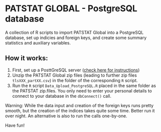 # PATSTAT GLOBAL - PostgreSQL database
A collection of R scripts to import PATSTAT Global into a PostgreSQL database, set up indicies and foreign keys, and create some summary statistics and auxiliary variables.

## How it works:
1. First, set up a PosttGreSQL server ([check here for instructions](https://www.postgresql.org/docs/10/runtime.html))
2. Unzip the PATSTAT Global zip files (leading to further zip files `tlsXXX_partXX.csv`) in the folder of the corresponding `R` script.
2. Run the `R` script `Data_Upload_PostgreSQL.R` placed in the same folder as the PATSTAT zip.files. You only need to enter your personal details to connect to your database in the `dbConnect()` call.

Warning: While the data input and creation of the foreign keys runs pretty smooth, but the creation of the indices takes quite some time. Better run it over night. An alternative is also to run the calls one-by-one.

Have fun!
